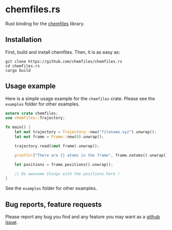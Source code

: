 # chemfiles.rs

Rust binding for the [chemfiles](https://github.com/chemfiles/chemfiles) library.

## Installation

First, build and install chemfiles. Then, it is as easy as:

```
git clone https://github.com/chemfiles/chemfiles.rs
cd chemfiles.rs
cargo build
```

## Usage example

Here is a simple usage example for the `chemfiles` crate. Please see the `examples` folder
for other examples.

```rust
extern crate chemfiles;
use chemfiles::Trajectory;

fn main() {
    let mut trajectory = Trajectory::new("filename.xyz").unwrap();
    let mut frame = Frame::new(0).unwrap();

    trajectory.read(&mut frame).unwrap();

    println!("There are {} atoms in the frame", frame.natoms().unwrap())

    let positions = frame.positions().unwrap();

    // Do awesome things with the positions here !
}
```

See the `examples` folder for other examples.

## Bug reports, feature requests

Please report any bug you find and any feature you may want as a [github issue](https://github.com/chemfiles/chemfiles.rs/issues/new).
